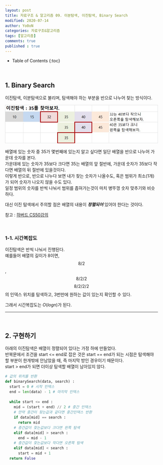 ```yaml
---
layout: post
title: 자료구조 & 알고리즘 09. 이분탐색, 이진탐색, Binary Search
modified: 2020-07-14
author: Yo0oN
categories: 자료구조&알고리즘
tags: [알고리즘]
comments: true
published : true
---
```


* Table of Contents
{:toc}

<br>

## 1. Binary Search

이진탐색, 이분탐색으로 불리며, 탐색해야 하는 부분을 반으로 나누어 찾는 방식이다.

![이진탐색](/images/posts/Algorithm/06.BinarySearch/01.jpg)

배열에 있는 숫자 중 35가 몇번째에 있는지 알고 싶다면 일단 배열을 반으로 나누어 가운데 숫자를 본다.<br>
가운데에 있는 숫자가 35보다 크다면 35는 배열의 앞 절반에, 가운데 숫자가 35보다 작다면 배열의 뒤 절반에 있을것이다.<br>
이렇게 반으로, 반으로 나누다 보면 내가 찾는 숫자가 나올수도, 혹은 범위가 최소(1개)가 되어 숫자가 나오지 않을 수도 있다.<br>
일정 범위의 숫자를 반씩 나눠서 범위를 좁혀가는것이 마치 병뚜껑 숫자 맞추기와 비슷하다.<br>

대신 이진 탐색에서 주의할 점은 배열의 내용이 **<cite>정렬되어</cite>** 있어야 한다는 것이다.<br>

참고 : [하버드 CS50강의](https://youtu.be/YzT8zDPihmc)

<br>

### 1-1. 시간복잡도

이진탐색은 반씩 나눠서 진행된다.<br>
예를들어 배열의 길이가 8이면, $$8/2$$, $$8/2/2$$ $$8/2/2/2$$ 의 인덱스 위치를 탐색하고, 3번만에 원하는 값이 있는지 확인할 수 있다.

그래서 시간복잡도는 $O(log n)$가 된다.

<hr>

<br>

## 2. 구현하기

아래의 이진탐색은 배열이 정렬되어 있다는 가정 하에 만들었다.<br>
반복문에서 조건을 start <= end로 잡은 것은 start == end가 되는 시점은 탐색해야 할 부분이 한개밖에 안남았을 때, 즉 마지막 방인 경우이기 때문이다.<br>
start > end가 되면 더이상 탐색할 배열이 남아있지 않다.

```python
# 값의 위치를 반환
def binarySearch(data, search) :
  start = 0 # 시작 인덱스
  end = len(data) - 1 # 마지막 인덱스
  
  while start <= end :
    mid = (start + end) // 2 # 중간 인덱스
    # 만약 중간이 찾는값과 같다면 중간인덱스 반환
    if data[mid] == search :
      return mid
    # 중간값이 찾는값보다 크다면 왼쪽 탐색
    elif data[mid] > search :
      end = mid - 1
    # 중간값이 찾는값보다 작다면 오른쪽 탐색
    elif data[mid] < search :
      start = mid + 1
  return False
  ```
